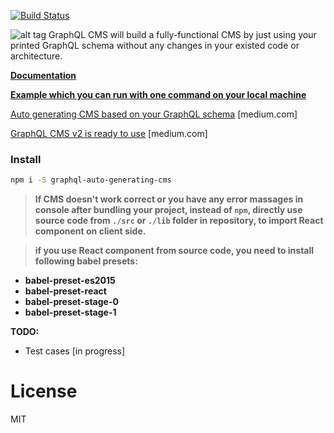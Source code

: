 [![Build Status](https://travis-ci.org/sarkistlt/graphql-auto-generating-cms.svg?branch=master)](https://travis-ci.org/sarkistlt/graphql-auto-generating-cms)

![alt tag](https://github.com/sarkistlt/graphql-auto-generating-cms/blob/master/example/screenshots/Screen-Shot-2016-10-31-at-10.33.13-AM.png)
GraphQL CMS will build a fully-functional CMS by just using your printed GraphQL schema without any changes in your existed code or architecture.

**[Documentation](https://sarkistlt.gitbooks.io/graphql-cms/content/)**

**[Example which you can run with one command on your local machine](/example/)**

[Auto generating CMS based on your GraphQL schema](https://medium.com/@sarkis.tlt/auto-generating-cms-based-on-your-graphql-schema-5eaa6b07987b#.7lk3gbz0b) [medium.com]

[GraphQL CMS v2 is ready to use](https://medium.com/@sarkis.tlt/graphql-cms-v2-is-ready-to-use-bceee835e489#.vsufwqrye) [medium.com]

### Install
~~~sh
npm i -S graphql-auto-generating-cms
~~~
> **If CMS doesn't work correct or you have any error massages in console after bundling your project, instead of ```npm```, directly use source code from ```./src``` or ```./lib``` folder in repository, to import React component on client side.**

> **if you use React component from source code, you need to install following babel presets:**
* **babel-preset-es2015**
* **babel-preset-react**
* **babel-preset-stage-0**
* **babel-preset-stage-1**

**TODO:**
* Test cases [in progress]

# License
MIT

